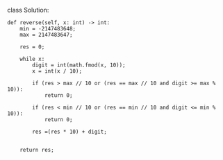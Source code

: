 


class Solution:

    def reverse(self, x: int) -> int:
        min = -2147483648;
        max = 2147483647;
        
        res = 0;
        
        while x:
            digit = int(math.fmod(x, 10));
            x = int(x / 10);
            
            if (res > max // 10 or (res == max // 10 and digit >= max % 10)):
                return 0;
            
            if (res < min // 10 or (res == min // 10 and digit <= min % 10)):
                return 0;
            
            res =(res * 10) + digit;
            
        
        return res;
